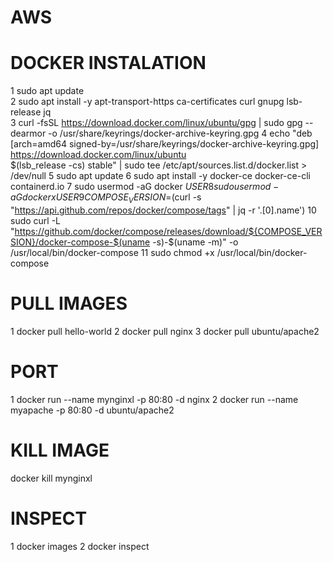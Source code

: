 # AWS
# DOCKER INSTALATION
1  sudo apt update    
    2  sudo apt install -y     apt-transport-https     ca-certificates     curl     gnupg     lsb-release     jq    
    3  curl -fsSL https://download.docker.com/linux/ubuntu/gpg | sudo gpg --dearmor -o /usr/share/keyrings/docker-archive-keyring.gpg
    4  echo   "deb [arch=amd64 signed-by=/usr/share/keyrings/docker-archive-keyring.gpg] https://download.docker.com/linux/ubuntu \
  $(lsb_release -cs) stable" | sudo tee /etc/apt/sources.list.d/docker.list > /dev/null
    5  sudo apt update
    6  sudo apt install -y docker-ce docker-ce-cli containerd.io
    7  sudo usermod -aG docker $USER
    8  sudo usermod -aG dockerxUSER
    9  COMPOSE_VERSION=$(curl -s "https://api.github.com/repos/docker/compose/tags" | jq -r '.[0].name')
   10  sudo curl -L "https://github.com/docker/compose/releases/download/${COMPOSE_VERSION}/docker-compose-$(uname -s)-$(uname -m)"   -o /usr/local/bin/docker-compose
   11  sudo chmod +x /usr/local/bin/docker-compose
# PULL IMAGES
 1 docker pull hello-world
 2 docker pull nginx
 3 docker pull ubuntu/apache2
 # PORT
 1 docker run --name mynginxl -p 80:80 -d nginx
 2 docker run --name myapache -p 80:80 -d ubuntu/apache2
 # KILL IMAGE
 docker kill mynginxl
 # INSPECT
 1 docker images
 2  docker inspect
 
